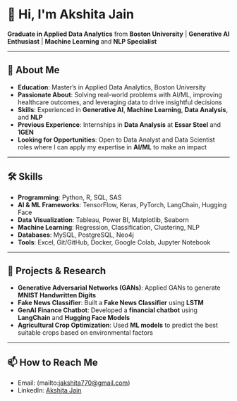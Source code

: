 # 👋 Hi, I'm Akshita Jain

**Graduate in Applied Data Analytics** from **Boston University** | **Generative AI Enthusiast** | **Machine Learning** and **NLP Specialist**

---

## 🚀 About Me  
- **Education**: Master’s in Applied Data Analytics, Boston University  
- **Passionate About**: Solving real-world problems with AI/ML, improving healthcare outcomes, and leveraging data to drive insightful decisions  
- **Skills**: Experienced in **Generative AI**, **Machine Learning**, **Data Analysis**, and **NLP**  
- **Previous Experience**: Internships in **Data Analysis** at **Essar Steel** and **1GEN**  
- **Looking for Opportunities**: Open to Data Analyst and Data Scientist roles where I can apply my expertise in **AI/ML** to make an impact

---

## 🛠 Skills  
- **Programming**: Python, R, SQL, SAS  
- **AI & ML Frameworks**: TensorFlow, Keras, PyTorch, LangChain, Hugging Face  
- **Data Visualization**: Tableau, Power BI, Matplotlib, Seaborn  
- **Machine Learning**: Regression, Classification, Clustering, NLP  
- **Databases**: MySQL, PostgreSQL, Neo4j  
- **Tools**: Excel, Git/GitHub, Docker, Google Colab, Jupyter Notebook  

---

## 🌱 Projects & Research  
- **Generative Adversarial Networks (GANs)**: Applied GANs to generate **MNIST Handwritten Digits**  
- **Fake News Classifier**: Built a **Fake News Classifier** using **LSTM**  
- **GenAI Finance Chatbot**: Developed a **financial chatbot** using **LangChain** and **Hugging Face Models**  
- **Agricultural Crop Optimization**: Used **ML models** to predict the best suitable crops based on environmental factors  

---

## 📫 How to Reach Me  
- Email: (mailto:jakshita770@gmail.com)  
- LinkedIn: [Akshita Jain](https://www.linkedin.com/in/akshita-jain07/)

